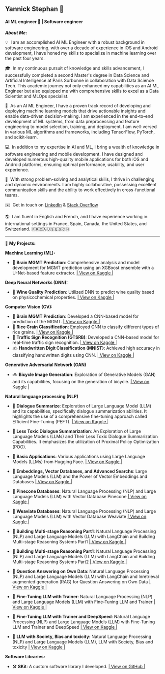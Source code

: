 ## Yannick Stephan 👋
#### AI ML engineer 🚀 | Software engineer 

<b>*About Me*:</b>

💡 &nbsp;I am an accomplished AI ML Engineer with a robust background in software engineering, with over a decade of experience in iOS and Android development, I have honed my skills to specialize in machine learning over the past four years.

🎓 &nbsp;In my continuous pursuit of knowledge and skills advancement, I successfully completed a second Master's degree in Data Science and Artificial Intelligence at Paris Sorbonne in collaboration with Data Science Tech. This academic journey not only enhanced my capabilities as an AI ML Engineer but also equipped me with comprehensive skills to excel as a Data Scientist and MLOps specialist.

🔬 &nbsp;As an AI ML Engineer, I have a proven track record of developing and deploying machine learning models that drive actionable insights and enable data-driven decision-making. I am experienced in the end-to-end development of ML systems, from data preprocessing and feature engineering to model selection, training, and deployment. I am well-versed in various ML algorithms and frameworks, including TensorFlow, PyTorch, and scikit-learn.

💻 &nbsp;In addition to my expertise in AI and ML, I bring a wealth of knowledge in software engineering and mobile development. I have designed and developed numerous high-quality mobile applications for both iOS and Android platforms, ensuring optimal performance, usability, and user experience.

🌟 &nbsp;With strong problem-solving and analytical skills, I thrive in challenging and dynamic environments. I am highly collaborative, possessing excellent communication skills and the ability to work effectively in cross-functional teams.

✉️ &nbsp;Get in touch on [LinkedIn](https://www.linkedin.com/in/yannick-stephan/) & [Stack Overflow](https://stackoverflow.com/users/3765457/yannsteph) 

🌎 &nbsp;I am fluent in English and French, and I have experience working in international settings in France, Spain, Canada, the United States, and Switzerland.
🇫🇷🇨🇦🇺🇸🇪🇸🇨🇭

* * *

📂 **My Projects:**

**Machine Learning (ML):**

*   🧠 **Brain MGMT Prediction**: Comprehensive analysis and model development for MGMT prediction using an XGBoost ensemble with a U-Net-based feature extractor. [| View on Kaggle |](https://www.kaggle.com/code/yannicksteph/u-net-cv-brain-prediction)

**Deep Neural Networks (DNN):**

*   🍷 **Wine Quality Prediction**: Utilized DNN to predict wine quality based on physicochemical properties. [| View on Kaggle |](https://www.kaggle.com/code/yannicksteph/dnn-wine-prediction)

**Computer Vision (CV):**

*   🧠 **Brain MGMT Prediction**: Developed a CNN-based model for prediction of the MGMT. [| View on Kaggle |](https://www.kaggle.com/code/yannicksteph/cnn-cv-brain-prediction)
*   🌾 **Rice Grain Classification**: Employed CNN to classify different types of rice grains. [| View on Kaggle |](https://www.kaggle.com/code/yannicksteph/cnn-cv-rice-classification)
*   🚦 **Traffic Sign Recognition (GTSRB)**: Developed a CNN-based model for real-time traffic sign recognition. [| View on Kaggle |](https://www.kaggle.com/code/yannicksteph/cnn-cv-gtsrb-classification)
*   ✍️ **Handwritten Digit Classification (MNIST)**: Achieved high accuracy in classifying handwritten digits using CNN. [| View on Kaggle |](https://www.kaggle.com/code/yannicksteph/cnn-cv-mnist-classification)

**Generative Adversarial Network (GAN)** 

*   🚲 **Bicycle Image Generation**: Exploration of Generative Models (GAN) and its capabilities, focusing on the generation of bicycle. [| View on Kaggle |](https://www.kaggle.com/yannicksteph/wgan-gp-gm-quickdraw-image-generation/)

**Natural language processing (NLP)**

*   💬 **Dialogue Summarize**: Exploration of Large Language Model (LLM) and its capabilities, specifically dialogue summarization abilities. It highlights the use of a comprehensive fine-tuning approach called Efficient Fine-Tuning (PEFT). [| View on Kaggle |](https://www.kaggle.com/code/yannicksteph/lnp-perf-dialogsum-dialogue-summarize/)

*   💬 **Less Toxic Dialogue Summarization**: An Exploration of Large Language Models (LLMs) and Their Less Toxic Dialogue Summarization Capabilities. It emphasizes the utilization of Proximal Policy Optimization (POO). 

*   💬 **Basic Applications**: Various applications using Large Language Models (LLMs) from Hugging Face. [| View on Kaggle |](https://www.kaggle.com/yannicksteph/nlp-llm-basic-applications)

*   💬 **Embeddings, Vector Databases, and Advanced Searchs**: Large Language Models (LLM) and the Power of Vector Embeddings and Databases [| View on Kaggle |](https://www.kaggle.com/code/yannicksteph/nlp-llm-vector-embeddings-db-search/)


*   💬 **Pinecone Databases**: Natural Language Processing (NLP) and Large Language Models (LLM) with Vector Database Pinecone [| View on Kaggle |](https://www.kaggle.com/code/yannicksteph/nlp-llm-vectordb-pinecone)

*   💬 **Weaviate Databases**: Natural Language Processing (NLP) and Large Language Models (LLM) with Vector Database Weaviate [| View on Kaggle |](https://www.kaggle.com/code/yannicksteph/nlp-llm-vectordb-weaviate)

*   💬 **Building Multi-stage Reasoning Part1**: Natural Language Processing (NLP) and Large Language Models (LLM) with LangChain and Building Multi-stage Reasoning Systems Part1 [| View on Kaggle |](https://www.kaggle.com/code/yannicksteph/nlp-llm-langchain-multi-step-reasoning-1)

*   💬 **Building Multi-stage Reasoning Part1**: Natural Language Processing (NLP) and Large Language Models (LLM) with LangChain and Building Multi-stage Reasoning Systems Part2 [| View on Kaggle |](https://www.kaggle.com/code/yannicksteph/nlp-llm-langchain-multi-step-reasoning-2)

*   💬 **Question Answering on Own Data**: Natural Language Processing (NLP) and Large Language Models (LLM) with LangChain and Inretrieval augmented generation (RAG) for Question Answering on Own Data [| View on Kaggle |](https://www.kaggle.com/code/yannicksteph/nlp-llm-langchain-rag-qa-data/)

*   💬 **Fine-Tuning LLM with Trainer**: Natural Language Processing (NLP) and Large Language Models (LLM) with Fine-Tuning LLM and Trainer [| View on Kaggle |](https://www.kaggle.com/code/yannicksteph/nlp-llm-fine-tuning-trainer)

*   💬 **Fine-Tuning LLM with Trainer and DeepSpeed**: Natural Language Processing (NLP) and Large Language Models (LLM) with Fine-Tuning LLM and Trainer and DeepSpeed [| View on Kaggle |](https://www.kaggle.com/code/yannicksteph/nlp-llm-fine-tuning-trainer-deepspeed/)

*   💬 **LLM with Society, Bias and toxicity**: Natural Language Processing (NLP) and Large Language Models (LLM), LLM with Society, Bias and toxicity [| View on Kaggle |](https://www.kaggle.com/code/yannicksteph/nlp-llm-society-bias-toxicity/notebook)

**Software Libraries:**

*   🛠️ **SKit**: A custom software library I developed. [| View on GitHub |](https://github.com/YanSteph/SKit)
